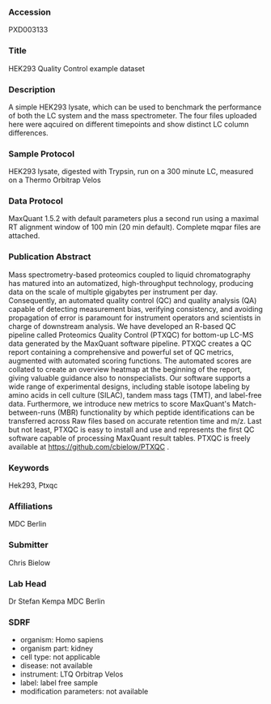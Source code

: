 ### Accession
PXD003133

### Title
HEK293 Quality Control example dataset

### Description
A simple HEK293 lysate, which can be used to benchmark the performance of both the LC system and the mass spectrometer. The four files uploaded here were aqcuired on different timepoints and show distinct LC column differences.

### Sample Protocol
HEK293 lysate, digested with Trypsin, run on a 300 minute LC, measured on a Thermo Orbitrap Velos

### Data Protocol
MaxQuant 1.5.2 with default parameters plus a second run using a maximal RT alignment window of 100 min (20 min default). Complete mqpar files are attached.

### Publication Abstract
Mass spectrometry-based proteomics coupled to liquid chromatography has matured into an automatized, high-throughput technology, producing data on the scale of multiple gigabytes per instrument per day. Consequently, an automated quality control (QC) and quality analysis (QA) capable of detecting measurement bias, verifying consistency, and avoiding propagation of error is paramount for instrument operators and scientists in charge of downstream analysis. We have developed an R-based QC pipeline called Proteomics Quality Control (PTXQC) for bottom-up LC-MS data generated by the MaxQuant software pipeline. PTXQC creates a QC report containing a comprehensive and powerful set of QC metrics, augmented with automated scoring functions. The automated scores are collated to create an overview heatmap at the beginning of the report, giving valuable guidance also to nonspecialists. Our software supports a wide range of experimental designs, including stable isotope labeling by amino acids in cell culture (SILAC), tandem mass tags (TMT), and label-free data. Furthermore, we introduce new metrics to score MaxQuant's Match-between-runs (MBR) functionality by which peptide identifications can be transferred across Raw files based on accurate retention time and m/z. Last but not least, PTXQC is easy to install and use and represents the first QC software capable of processing MaxQuant result tables. PTXQC is freely available at https://github.com/cbielow/PTXQC .

### Keywords
Hek293, Ptxqc

### Affiliations
MDC Berlin

### Submitter
Chris Bielow

### Lab Head
Dr Stefan Kempa
MDC Berlin


### SDRF
- organism: Homo sapiens
- organism part: kidney
- cell type: not applicable
- disease: not available
- instrument: LTQ Orbitrap Velos
- label: label free sample
- modification parameters: not available

